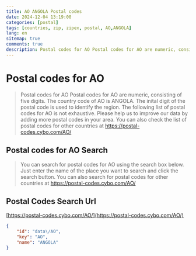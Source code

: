 ```yaml
---
title: AO ANGOLA Postal codes 
date: 2024-12-04 13:19:00
categories: [postal]
tags: [countries, zip, zipex, postal, AO,ANGOLA]
lang: en
sitemap: true
comments: true
description: Postal codes for AO Postal codes for AO are numeric, consisting of five digits. The country code of AO is ANGOLA. The inital digit of the postal code is used to identify the region. The following list of postal codes for AO is not exhaustive. Please help us to improve our data by adding more postal codes in your area. You can also check the list of postal codes for other countries at https://postal-codes.cybo.com/AO/
---
```


# Postal codes for AO
> Postal codes for AO Postal codes for AO are numeric, consisting of five digits. The country code of AO is ANGOLA. The inital digit of the postal code is used to identify the region. The following list of postal codes for AO is not exhaustive. Please help us to improve our data by adding more postal codes in your area. You can also check the list of postal codes for other countries at https://postal-codes.cybo.com/AO/

## Postal codes for AO Search 
> You can search for postal codes for AO using the search box below. Just enter the name of the place you want to search and click the search button. You can also search for postal codes for other countries at https://postal-codes.cybo.com/AO/

## Postal Codes Search Url

[https://postal-codes.cybo.com/AO/](https://postal-codes.cybo.com/AO/)
```json
{
    "id": "data\/AO",
    "key": "AO",
    "name": "ANGOLA"
}
```
